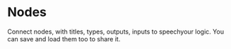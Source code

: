 # Nodes
Connect nodes, with titles, types, outputs, inputs to speechyour logic. You can save and load them too to share it.
